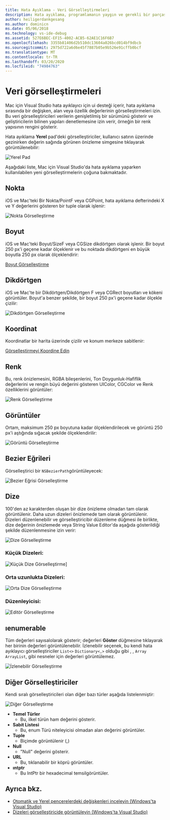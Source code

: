 ```yaml
---
title: Hata Ayıklama - Veri Görselleştirmeleri
description: Hata ayıklama, programlamanın yaygın ve gerekli bir parçasıdır. Mac için Visual Studio, hata ayıklamayı kolaylaştırmak için bir dizi özellik içerir. Bu makalede, hata ayıklama nesneleri denetlenirken görüntülenebilir farklı veri görselleri bakar.
author: heiligerdankgesang
ms.author: dominicn
ms.date: 05/06/2018
ms.technology: vs-ide-debug
ms.assetid: 527E6BEC-EF15-4002-ACB5-62AE1C16F6B7
ms.openlocfilehash: 3355b81406d2b510dc13604a026bcd014bf9dbcb
ms.sourcegitcommit: 2975d722a6d6e45f7887b05e9b526e91cffb0bcf
ms.translationtype: MT
ms.contentlocale: tr-TR
ms.lasthandoff: 03/20/2020
ms.locfileid: "74984763"
---
```

# <a name="data-visualizations"></a>Veri görselleştirmeleri

Mac için Visual Studio hata ayıklayıcı için ui desteği içerir, hata ayıklama sırasında bir değişken, alan veya özellik değerlerinin görselleştirmeleri izin. Bu veri görselleştiricileri verilerin genişletilmiş bir sürümünü gösterir ve geliştiricilerin bilinen yapıları denetlemesine izin verir, örneğin bir renk yapısının rengini gösterir.

Hata ayıklama **Yerel** pad'deki görselleştiriciler, kullanıcı satırın üzerinde gezinirken değerin sağında görünen önizleme simgesine tıklayarak görüntülenebilir:

![Yerel Pad](media/data-visualizations-image9.png)

Aşağıdaki liste, Mac için Visual Studio'da hata ayıklama yaparken kullanılabilen yeni görselleştirmelerin çoğuna bakmaktadır.

## <a name="point"></a>Nokta
iOS ve Mac'teki Bir Nokta/PointF veya CGPoint, hata ayıklama defterindeki X ve Y değerlerini gösteren bir tuple olarak işlenir:

![Nokta Görselleştirme](media/data-visualizations-image10.png)

## <a name="size"></a>Boyut
iOS ve Mac'teki Boyut/SizeF veya CGSize dikdörtgen olarak işlenir. Bir boyut 250 px'i geçene kadar ölçeklenir ve bu noktada dikdörtgeni en büyük boyutla 250 px olarak ölçeklendirir:

[Boyut Görselleştirme](media/data-visualizations-image11.png)

## <a name="rectangle"></a>Dikdörtgen
iOS ve Mac'te bir Dikdörtgen/Dikdörtgen F veya CGRect boyutları ve kökeni görüntüler. Boyut'a benzer şekilde, bir boyut 250 px'i geçene kadar ölçekle çizilir:

![Dikdörtgen Görselleştirme](media/data-visualizations-image12.png)

## <a name="coordinate"></a>Koordinat
Koordinatlar bir harita üzerinde çizilir ve konum merkeze sabitlenir:

[Görselleştirmeyi Koordine Edin](media/data-visualizations-image13.png)

## <a name="color"></a>Renk
Bu, renk önizlemesini, RGBA bileşenlerini, Ton Doygunluk-Hafiflik değerlerini ve rengin büyü değerini gösteren UIColor, CGColor ve Renk özelliklerini görüntüler:

![Renk Görselleştirme](media/data-visualizations-image14.png)

## <a name="images"></a>Görüntüler

Ortam, maksimum 250 px boyutuna kadar ölçeklendirilecek ve görüntü 250 px'i aştığında sığacak şekilde ölçeklendirilir:

![Görüntü Görselleştirme](media/data-visualizations-image15.png)

## <a name="bezier-curves"></a>Bezier Eğrileri

Görselleştirici bir `NSBezierPath`görüntüleyecek:

![Bezier Eğrisi Görselleştirme](media/data-visualizations-image16.png)

## <a name="string"></a>Dize

100'den az karakterden oluşan bir dize önizleme olmadan tam olarak görüntülenir. Daha uzun dizeleri önizlemede tam olarak görüntülenir. Dizeleri düzenlenebilir ve görselleştiricibir düzenleme düğmesi ile birlikte, dize değerinin önizlemede veya String Value Editor'da aşağıda gösterildiği şekilde düzenlenmesine izin verir:

![Dize Görselleştirme](media/data-visualizations-image17.png)

### <a name="small-strings"></a>Küçük Dizeleri:
![Küçük Dize Görselleştirme](media/data-visualizations-image18.png)]

### <a name="medium-length-strings"></a>Orta uzunlukta Dizeleri:
![Orta Dize Görselleştirme](media/data-visualizations-image19.png)

### <a name="editor"></a>Düzenleyicisi:

![Editör Görselleştirme](media/data-visualizations-image21.png)

## <a name="ienumerable"></a>ıenumerable

Tüm değerleri sayısalolarak gösterir; değerleri **Göster** düğmesine tıklayarak her birinin değerleri görüntülenebilir. İzlenebilir seçenek, bu kendi hata ayıklayıcı görselleştiriciler `List<>` `Dictionary<,>` olduğu gibi , , `Array` `ArrayList`, gibi nesneler için değerleri görüntülemez.

![İzlenebilir Görselleştirme](media/data-visualizations-image22.png)

## <a name="other-visualizers"></a>Diğer Görselleştiriciler

Kendi sıralı görselleştiricileri olan diğer bazı türler aşağıda listelenmiştir:

![Diğer Görselleştirme](media/data-visualizations-image23.png)

* **Temel Türler**
  * Bu, ilkel türün ham değerini gösterir.
* **Sabit Listesi**
  * Bu, enum Türü niteleyicisi olmadan alan değerini görüntüler.
* **Tuple**
  * Biçimde görüntülenir (,)
* **Null**
  * "Null" değerini gösterir.
* **URL**
  * Bu, tıklanabilir bir köprü görüntüler.
* **ıntptr**
  * Bu IntPtr bir hexadecimal temsilgörüntüler.

## <a name="see-also"></a>Ayrıca bkz.

- [Otomatik ve Yerel pencerelerdeki değişkenleri inceleyin (Windows'ta Visual Studio)](/visualstudio/debugger/autos-and-locals-windows)
- [Dizeleri görselleştiricide görüntüleyin (Windows'ta Visual Studio)](/visualstudio/debugger/string-visualizer-dialog-box)